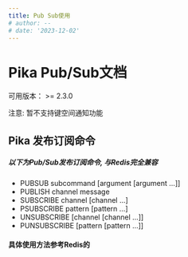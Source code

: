 ```yaml
---
title: Pub Sub使用
# author: --
# date: '2023-12-02'
---
```

# Pika Pub/Sub文档

可用版本： >= 2.3.0

注意: 暂不支持键空间通知功能

## Pika 发布订阅命令

##### 以下为Pub/Sub发布订阅命令, 与Redis完全兼容

- PUBSUB subcommand \[argument \[argument ...\]\]
- PUBLISH channel message
- SUBSCRIBE channel \[channel ...\]
- PSUBSCRIBE pattern \[pattern ...\]
- UNSUBSCRIBE \[channel \[channel ...\]\]
- PUNSUBSCRIBE \[pattern \[pattern ...\]\]

#### 具体使用方法参考Redis的